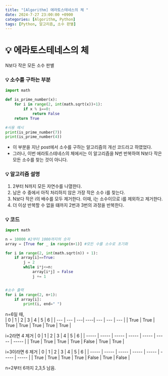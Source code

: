 ```yaml
---
title: "[Algorithm] 에라토스테네스의 체 "
date: 2024-7-27 23:00:00 +0900
categories: [Algorithm, Python]
tags: [Python, 알고리즘, 소수 판별]
---
```


# 💡 에라토스테네스의 체

N보다 작은 모든 소수 판별

### 💡 소수를 구하는 부분

```python
import math

def is_prime_number(x):
    for i in range(2, int(math.sqrt(x))+1):
        if x % i==0:
            return False
    return True

#사용 예시
print(is_prime_number(7))
print(is_prime_number(4))
```

- 이 부분을 지난 post에서 소수를 구하는 알고리즘의 개선 코드라고 하였었다.
- 그러나, 이번 에라토스테네스의 체에서는 이 알고리즘을 N번 반복하여 N보다 작은 모든 소수를 찾는 것이 아니다.

### 💡 알고리즘 설명

1. 2부터 N까지 모든 자연수를 나열한다.
2. 남은 수 중에서 아직 처리하지 않은 가장 작은 소수 i를 찾는다.
3. N보다 작은 i의 배수를 모두 제거한다. 이때, i는 소수이므로 i를 제외하고 제거한다.
4. 더 이상 반복할 수 없을 떄까지 2번과 3번의 과정을 반복한다.

### 💡 코드

```python
import math

n = 10000 #2부터 1000까지의 숫자
array = [True for _ in range(n+1)] #모든 수를 소수로 초기화

for i in range(2, int(math.sqrt(n)) + 1):
    if array[i]==True:
        j = 2
        while i*j<=n:
            array[i*j] = False
            j += 1


#소수 출력
for i in range(2, n+1):
    if array[i]:
        print(i, end=" ")
```

n=6일 때,  
| 0 | 1 | 2 | 3 | 4 | 5 | 6 |
| --- | --- | ---| ----| --- | --- | --- |
| True | True | True | True | True | True | True |

i=2라면 4 제거
| 0 | 1 | 2 | 3 | 4 | 5 | 6 |
| ----- | ----- | ----- | ----- | ----- | ----- | ----- |
| True | True | True | True | False | True | True |

i=3이라면 6 제거
| 0 | 1 | 2 | 3 | 4 | 5 | 6 |
| ----- | ----- | ----- | ----- | ----- | ----- | ----- |
| True | True | True | True | False | True | False |

n=2부터 6까지 2,3,5 남음.
